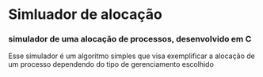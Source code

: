 # Simluador de alocação
### simulador de uma alocação de processos, desenvolvido em C

Esse simulador é um algoritmo simples que visa exemplificar a alocação de um processo dependendo do tipo de gerenciamento escolhido
